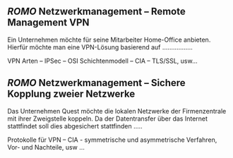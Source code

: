 ## *ROMO* Netzwerkmanagement – Remote Management VPN
Ein Unternehmen möchte für seine Mitarbeiter Home-Office anbieten. Hierfür möchte man eine VPN-Lösung basierend auf ……………..

VPN Arten – IPSec – OSI Schichtenmodell – CIA – TLS/SSL, usw… 

## *ROMO* Netzwerkmanagement – Sichere Kopplung zweier Netzwerke
Das Unternehmen Quest möchte die lokalen Netzwerke der Firmenzentrale mit ihrer Zweigstelle koppeln. Da der Datentransfer über das Internet stattfindet soll dies abgesichert stattfinden …..

Protokolle für VPN – CIA - symmetrische und asymmetrische Verfahren, Vor- und Nachteile, usw … 